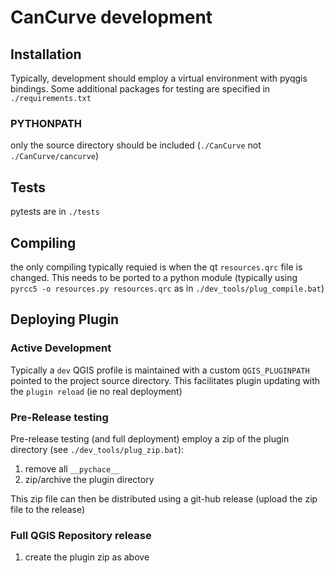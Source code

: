 # CanCurve development

## Installation
Typically, development should employ a virtual environment with pyqgis bindings. 
Some additional packages for testing are specified in `./requirements.txt`

### PYTHONPATH
only the source directory should be included (`./CanCurve` not `./CanCurve/cancurve`)

## Tests
pytests are in `./tests`

## Compiling
the only compiling typically requied is when the qt `resources.qrc` file is changed. This needs to be ported to a python module (typically using  `pyrcc5 -o resources.py resources.qrc` as in `./dev_tools/plug_compile.bat`)

## Deploying Plugin

### Active Development
Typically a `dev` QGIS profile is maintained with a custom `QGIS_PLUGINPATH` pointed to the project source directory. This facilitates plugin updating with the `plugin reload` (ie no real deployment) 

### Pre-Release testing
Pre-release testing (and full deployment) employ a zip of the plugin directory (see `./dev_tools/plug_zip.bat`):
1) remove all `__pychace__`
2) zip/archive the plugin directory

This zip file can then be distributed using a git-hub release (upload the zip file to the release)

### Full QGIS Repository release
1) create the plugin zip as above
